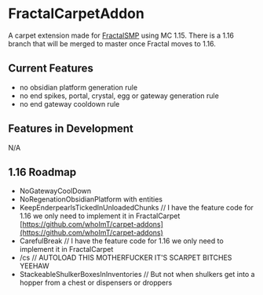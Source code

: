 # FractalCarpetAddon
A carpet extension made for [FractalSMP](https://fractalsmp.com) using MC 1.15.
There is a 1.16 branch that will be merged to master once Fractal moves to 1.16.
## Current Features
- no obsidian platform generation rule
- no end spikes, portal, crystal, egg or gateway generation rule
- no end gateway cooldown rule
## Features in Development
N/A
## 1.16 Roadmap
-   NoGatewayCoolDown
-   NoRegenationObsidianPlatform with entities
-   KeepEnderpearlsTickedInUnloadedChunks // I have the feature code for 1.16 we only need to implement it in FractalCarpet [](https://github.com/whoImT/carpet-addons)[https://github.com/whoImT/carpet-addons](https://github.com/whoImT/carpet-addons)
-   CarefulBreak // I have the feature code for 1.16 we only need to implement it in FractalCarpet
-   /cs // AUTOLOAD THIS MOTHERFUCKER IT'S SCARPET BITCHES YEEHAW
-   StackeableShulkerBoxesInInventories // But not when shulkers get into a hopper from a chest or dispensers or droppers
